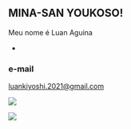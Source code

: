 ## MINA-SAN YOUKOSO!

Meu nome é Luan Aguina

-

### e-mail
luankiyoshi.2021@gmail.com 



![](https://media.tenor.com/raMUHxKDJNoAAAAM/ultraman-blazar-ultraman-2023.gif)

![](https://media1.tenor.com/m/V1tfvbJEoQoAAAAd/ultraman-arc-thinking.gif)
